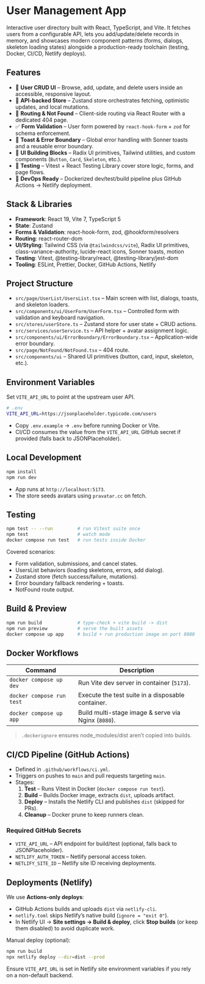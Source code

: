# User Management App

Interactive user directory built with React, TypeScript, and Vite. It fetches users from a configurable API, lets you add/update/delete records in memory, and showcases modern component patterns (forms, dialogs, skeleton loading states) alongside a production-ready toolchain (testing, Docker, CI/CD, Netlify deploys).

## Features

- 🎯 **User CRUD UI** – Browse, add, update, and delete users inside an accessible, responsive layout.
- 🔄 **API-backed Store** – Zustand store orchestrates fetching, optimistic updates, and local mutations.
- 🧭 **Routing & Not Found** – Client-side routing via React Router with a dedicated 404 page.
- ✅ **Form Validation** – User form powered by `react-hook-form` + `zod` for schema enforcement.
- 🍞 **Toast & Error Boundary** – Global error handling with Sonner toasts and a reusable error boundary.
- 🎨 **UI Building Blocks** – Radix UI primitives, Tailwind utilities, and custom components (`Button`, `Card`, `Skeleton`, etc.).
- 🧪 **Testing** – Vitest + React Testing Library cover store logic, forms, and page flows.
- 🚢 **DevOps Ready** – Dockerized dev/test/build pipeline plus GitHub Actions → Netlify deployment.

## Stack & Libraries

- **Framework**: React 19, Vite 7, TypeScript 5
- **State**: Zustand
- **Forms & Validation**: react-hook-form, zod, @hookform/resolvers
- **Routing**: react-router-dom
- **UI/Styling**: Tailwind CSS (via `@tailwindcss/vite`), Radix UI primitives, class-variance-authority, lucide-react icons, Sonner toasts, motion
- **Testing**: Vitest, @testing-library/react, @testing-library/jest-dom
- **Tooling**: ESLint, Prettier, Docker, GitHub Actions, Netlify

## Project Structure

- `src/page/UserList/UsersList.tsx` – Main screen with list, dialogs, toasts, and skeleton loaders.
- `src/components/ui/UserForm/UserForm.tsx` – Controlled form with validation and keyboard navigation.
- `src/stores/userStore.ts` – Zustand store for user state + CRUD actions.
- `src/services/userService.ts` – API helper + avatar assignment logic.
- `src/components/ui/ErrorBoundary/ErrorBoundary.tsx` – Application-wide error boundary.
- `src/page/NotFound/NotFound.tsx` – 404 route.
- `src/components/ui` – Shared UI primitives (button, card, input, skeleton, etc.).

## Environment Variables

Set `VITE_API_URL` to point at the upstream user API.

```bash
# .env
VITE_API_URL=https://jsonplaceholder.typicode.com/users
```

- Copy `.env.example` → `.env` before running Docker or Vite.
- CI/CD consumes the value from the `VITE_API_URL` GitHub secret if provided (falls back to JSONPlaceholder).

## Local Development

```bash
npm install
npm run dev
```

- App runs at `http://localhost:5173`.
- The store seeds avatars using `pravatar.cc` on fetch.

## Testing

```bash
npm test -- --run         # run Vitest suite once
npm test                  # watch mode
docker compose run test   # run tests inside Docker
```

Covered scenarios:

- Form validation, submissions, and cancel states.
- UsersList behaviors (loading skeletons, errors, add dialog).
- Zustand store (fetch success/failure, mutations).
- Error boundary fallback rendering + toasts.
- NotFound route output.

## Build & Preview

```bash
npm run build             # type-check + vite build -> dist
npm run preview           # serve the built assets
docker compose up app     # build + run production image on port 8080
```

## Docker Workflows

| Command | Description |
| --- | --- |
| `docker compose up dev` | Run Vite dev server in container (`5173`). |
| `docker compose run test` | Execute the test suite in a disposable container. |
| `docker compose up app` | Build multi-stage image & serve via Nginx (`8080`). |

> `.dockerignore` ensures node_modules/dist aren’t copied into builds.

## CI/CD Pipeline (GitHub Actions)

- Defined in `.github/workflows/ci.yml`.
- Triggers on pushes to `main` and pull requests targeting `main`.
- Stages:
  1. **Test** – Runs Vitest in Docker (`docker compose run test`).
  2. **Build** – Builds Docker image, extracts `dist`, uploads artifact.
  3. **Deploy** – Installs the Netlify CLI and publishes `dist` (skipped for PRs).
  4. **Cleanup** – Docker prune to keep runners clean.

### Required GitHub Secrets

- `VITE_API_URL` – API endpoint for build/test (optional, falls back to JSONPlaceholder).
- `NETLIFY_AUTH_TOKEN` – Netlify personal access token.
- `NETLIFY_SITE_ID` – Netlify site ID receiving deployments.

## Deployments (Netlify)

We use **Actions-only deploys**:

- GitHub Actions builds and uploads `dist` via `netlify-cli`.
- `netlify.toml` skips Netlify’s native build (`ignore = "exit 0"`).
- In Netlify UI → **Site settings → Build & deploy**, click **Stop builds** (or keep them disabled) to avoid duplicate work.

Manual deploy (optional):

```bash
npm run build
npx netlify deploy --dir=dist --prod
```

Ensure `VITE_API_URL` is set in Netlify site environment variables if you rely on a non-default backend.
